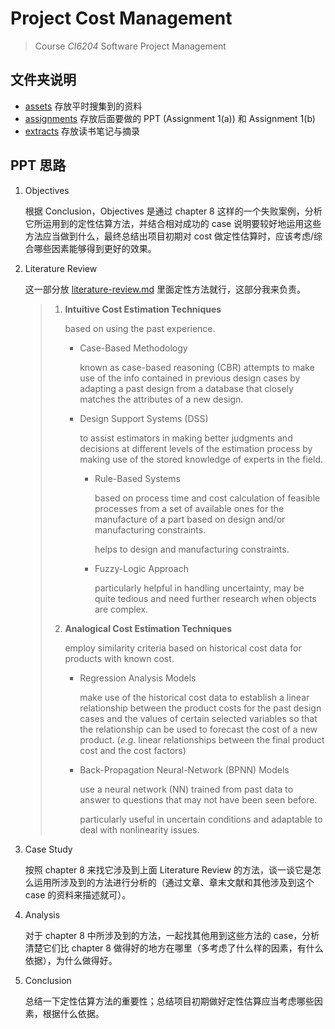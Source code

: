 # Project Cost Management

> Course *CI6204* Software Project Management

## 文件夹说明

* [assets](assets) 存放平时搜集到的资料
* [assignments](assignments) 存放后面要做的 PPT (Assignment 1(a)) 和 Assignment 1(b)
* [extracts](extracts) 存放读书笔记与摘录

## PPT 思路

1. Objectives

   根据 Conclusion，Objectives 是通过 chapter 8 这样的一个失败案例，分析它所运用到的定性估算方法，并结合相对成功的 case 说明要较好地运用这些方法应当做到什么，最终总结出项目初期对 cost 做定性估算时，应该考虑/综合哪些因素能够得到更好的效果。

2. Literature Review

   这一部分放 [literature-review.md](assignments/literature-review.md) 里面定性方法就行，这部分我来负责。

   > 1. **Intuitive Cost Estimation Techniques**
   >
   >    based on using the past experience.
   >
   >    * Case-Based Methodology
   >
   >      known as case-based reasoning (CBR) attempts to make use of the info contained in previous design cases by adapting a past design from a database that closely matches the attributes of a new design.
   >
   >    * Design Support Systems (DSS)
   >
   >      to assist estimators in making better judgments and decisions at different levels of the estimation process by making use of the stored knowledge of experts in the field.
   >
   >      * Rule-Based Systems
   >
   >        based on process time and cost calculation of feasible processes from a set of available ones for the manufacture of a part based on design and/or manufacturing constraints.
   >
   >        helps to design and manufacturing constraints.
   >
   >      * Fuzzy-Logic Approach
   >
   >        particularly helpful in handling uncertainty, may be quite tedious and need further research when objects are complex.
   >
   > 2. **Analogical Cost Estimation Techniques**
   >
   >    employ similarity criteria based on historical cost data for products with known cost.
   >
   >    * Regression Analysis Models
   >
   >      make use of the historical cost data to establish a linear relationship between the product costs for the past design cases and the values of certain selected variables so that the relationship can be used to forecast the cost of a new product. (*e.g.* linear relationships between the final product cost and the cost factors)
   >
   >    * Back-Propagation Neural-Network (BPNN) Models
   >
   >      use a neural network (NN) trained from past data to answer to questions that may not have been seen before.
   >
   >      particularly useful in uncertain conditions and adaptable to deal with nonlinearity issues.

3. Case Study

   按照 chapter 8 来找它涉及到上面 Literature Review 的方法，谈一谈它是怎么运用所涉及到的方法进行分析的（通过文章、章末文献和其他涉及到这个 case 的资料来描述就可）。

4. Analysis

   对于 chapter 8 中所涉及到的方法，一起找其他用到这些方法的 case，分析清楚它们比 chapter 8 做得好的地方在哪里（多考虑了什么样的因素，有什么依据），为什么做得好。

5. Conclusion

   总结一下定性估算方法的重要性；总结项目初期做好定性估算应当考虑哪些因素，根据什么依据。
